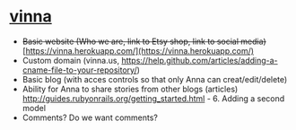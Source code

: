 [vinna](http://erinjoan.github.io/vinna/)
=====

* ~~Basic website (Who we are, link to Etsy shop, link to social media)~~ [https://vinna.herokuapp.com/](https://vinna.herokuapp.com/)
* Custom domain (vinna.us, https://help.github.com/articles/adding-a-cname-file-to-your-repository/)  
* Basic blog (with acces controls so that only Anna can creat/edit/delete)
* Ability for Anna to share stories from other blogs (articles) http://guides.rubyonrails.org/getting_started.html - 6. Adding a second model
* Comments? Do we want comments? 
